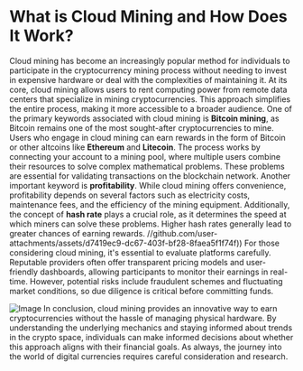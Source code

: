 # What is Cloud Mining and How Does It Work?
Cloud mining has become an increasingly popular method for individuals to participate in the cryptocurrency mining process without needing to invest in expensive hardware or deal with the complexities of maintaining it. At its core, cloud mining allows users to rent computing power from remote data centers that specialize in mining cryptocurrencies. This approach simplifies the entire process, making it more accessible to a broader audience.
One of the primary keywords associated with cloud mining is **Bitcoin mining**, as Bitcoin remains one of the most sought-after cryptocurrencies to mine. Users who engage in cloud mining can earn rewards in the form of Bitcoin or other altcoins like **Ethereum** and **Litecoin**. The process works by connecting your account to a mining pool, where multiple users combine their resources to solve complex mathematical problems. These problems are essential for validating transactions on the blockchain network.
Another important keyword is **profitability**. While cloud mining offers convenience, profitability depends on several factors such as electricity costs, maintenance fees, and the efficiency of the mining equipment. Additionally, the concept of **hash rate** plays a crucial role, as it determines the speed at which miners can solve these problems. Higher hash rates generally lead to greater chances of earning rewards.
 //github.com/user-attachments/assets/d7419ec9-dc67-403f-bf28-8faea5f1f74f))
For those considering cloud mining, it's essential to evaluate platforms carefully. Reputable providers often offer transparent pricing models and user-friendly dashboards, allowing participants to monitor their earnings in real-time. However, potential risks include fraudulent schemes and fluctuating market conditions, so due diligence is critical before committing funds.

![Image](https://github.com/user-attachments/assets/d7419ec9-dc67-403f-bf28-8faea5f1f74f)
In conclusion, cloud mining provides an innovative way to earn cryptocurrencies without the hassle of managing physical hardware. By understanding the underlying mechanics and staying informed about trends in the crypto space, individuals can make informed decisions about whether this approach aligns with their financial goals. As always, the journey into the world of digital currencies requires careful consideration and research.
